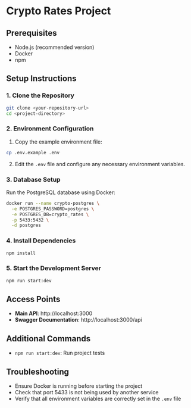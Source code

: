 # Crypto Rates Project

## Prerequisites

- Node.js (recommended version)
- Docker
- npm

## Setup Instructions

### 1. Clone the Repository

```bash
git clone <your-repository-url>
cd <project-directory>
```

### 2. Environment Configuration

1. Copy the example environment file:
```bash
cp .env.example .env
```

2. Edit the `.env` file and configure any necessary environment variables.

### 3. Database Setup

Run the PostgreSQL database using Docker:

```bash
docker run --name crypto-postgres \
  -e POSTGRES_PASSWORD=postgres \
  -e POSTGRES_DB=crypto_rates \
  -p 5433:5432 \
  -d postgres
```

### 4. Install Dependencies

```bash
npm install
```

### 5. Start the Development Server

```bash
npm run start:dev
```

## Access Points

- **Main API**: http://localhost:3000
- **Swagger Documentation**: http://localhost:3000/api

## Additional Commands

- `npm run start:dev`: Run project tests

## Troubleshooting

- Ensure Docker is running before starting the project
- Check that port 5433 is not being used by another service
- Verify that all environment variables are correctly set in the `.env` file

```

